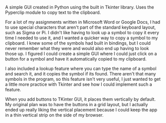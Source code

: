 A simple GUI created in Python using the built in Tkinter library. Uses the Pyperclip module to copy text to the clipboard.

For a lot of my assignments written in Microsoft Word or Google Docs, I had to use special characters that aren't part of the standard keyboard layout, such as Sigma or Pi. I didn't like having to look up a symbol to copy it every time I needed to use it, and I wanted a quicker way to copy a symbol to my clipboard. I knew some of the symbols had built in bindings, but I could never remember what they were and would also end up having to look those up. I figured I could create a simple GUI where I could just click on a button for a symbol and have it automatically copied to my clipboard.

I also included a lookup feature where you can type the name of a symbol and search it, and it copies the symbol if its found. There aren't that many symbols in the program, so this feature isn't very useful, I just wanted to get a little more practice with Tkinter and see how I could implement such a feature.

When you add buttons to TKinter GUI, it places them vertically by default. My original plan was to have the buttons in a grid layout, but I actually ended up really liking the vertical placement because I could keep the app in a thin vertical strip on the side of my browser.
